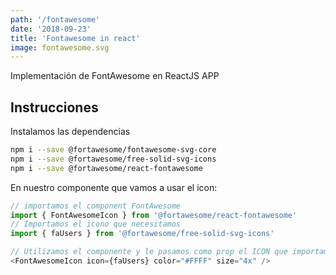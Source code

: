 ```yaml
---
path: '/fontawesome'
date: '2018-09-23'
title: 'Fontawesome in react'
image: fontawesome.svg
---
```


Implementación de FontAwesome en ReactJS APP

## Instrucciones

Instalamos las dependencias

```bash
npm i --save @fortawesome/fontawesome-svg-core
npm i --save @fortawesome/free-solid-svg-icons
npm i --save @fortawesome/react-fontawesome
```

En nuestro componente que vamos a usar el icon:

```javascript
// importamos el component FontAwesome
import { FontAwesomeIcon } from '@fortawesome/react-fontawesome'
// Importamos el icono que necesitamos
import { faUsers } from '@fortawesome/free-solid-svg-icons'
```

```javascript
// Utilizamos el componente y le pasamos como prop el ICON que importamos anteriormente.
<FontAwesomeIcon icon={faUsers} color="#FFFF" size="4x" />
```
